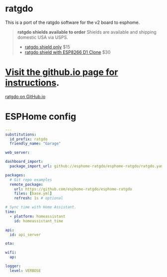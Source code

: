 
# ratgdo

This is a port of the ratgdo software for the v2 board to esphome.

> **ratgdo shields available to order**
> Shields are available and shipping domestic USA via USPS.
>
> * [ratgdo shield only](https://square.link/u/xNP2Orez) $15
> * [ratgdo shield with ESP8266 D1 Clone](https://square.link/u/JaMwtjLL) $30

# [Visit the github.io page for instructions](https://paulwieland.github.io/ratgdo/).
[ratgdo on GitHub.io](https://paulwieland.github.io/ratgdo/)

# ESPHome config

```yaml
---
substitutions:
  id_prefix: ratgdo
  friendly_name: "Garage"

web_server:

dashboard_import:
  package_import_url: github://esphome-ratgdo/esphome-ratgdo/ratgdo.yaml@main

packages:
  # Git repo examples
  remote_package:
    url: https://github.com/esphome-ratgdo/esphome-ratgdo
    files: [base.yml]
    refresh: 1s # optional

# Sync time with Home Assistant.
time:
  - platform: homeassistant
    id: homeassistant_time

api:
  id: api_server

ota:

wifi:
  ap:

logger:
  level: VERBOSE
```
